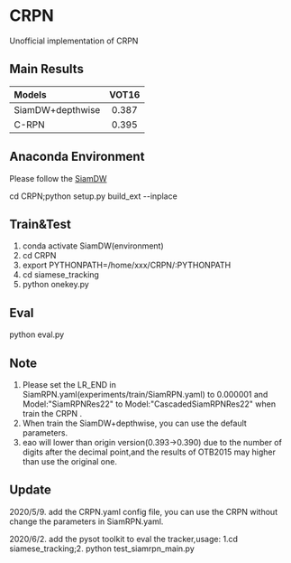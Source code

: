 # CRPN
Unofficial implementation of CRPN
## Main Results
| Models  | VOT16 |
| :------ | :------: | 
| SiamDW+depthwise  | 0.387 | 
| C-RPN     | 0.395 | 

## Anaconda Environment
Please follow the [SiamDW](https://github.com/researchmm/SiamDW)

cd CRPN;python setup.py build_ext --inplace
## Train&Test
1. conda activate SiamDW(environment)
2. cd CRPN
3. export PYTHONPATH=/home/xxx/CRPN/:PYTHONPATH
4. cd siamese_tracking
5. python onekey.py 
## Eval
python eval.py
## Note
1. Please set the LR_END in SiamRPN.yaml(experiments/train/SiamRPN.yaml) to 0.000001  and Model:"SiamRPNRes22" to Model:"CascadedSiamRPNRes22" when train the CRPN .
2. When train the SiamDW+depthwise, you can use the default parameters.
3. eao will lower than origin version(0.393->0.390) due to the number of digits after the decimal point,and the results of OTB2015 may higher than use the original one. 
## Update
2020/5/9. add the CRPN.yaml config file, you can use the CRPN without change the parameters in SiamRPN.yaml.

2020/6/2. add the pysot toolkit to eval the tracker,usage: 1.cd siamese_tracking;2. python test_siamrpn_main.py
